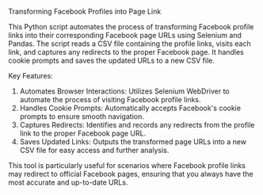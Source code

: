 Transforming Facebook Profiles into Page Link

This Python script automates the process of transforming Facebook profile links into their corresponding Facebook page URLs using Selenium and Pandas. The script reads a CSV file containing the profile links, visits each link, and captures any redirects to the proper Facebook page. It handles cookie prompts and saves the updated URLs to a new CSV file.

Key Features:

1. Automates Browser Interactions: Utilizes Selenium WebDriver to automate the process of visiting Facebook profile links.
2. Handles Cookie Prompts: Automatically accepts Facebook's cookie prompts to ensure smooth navigation.
3. Captures Redirects: Identifies and records any redirects from the profile link to the proper Facebook page URL.
4. Saves Updated Links: Outputs the transformed page URLs into a new CSV file for easy access and further analysis.

This tool is particularly useful for scenarios where Facebook profile links may redirect to official Facebook pages, ensuring that you always have the most accurate and up-to-date URLs.
